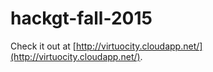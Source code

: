 # hackgt-fall-2015

Check it out at [http://virtuocity.cloudapp.net/](http://virtuocity.cloudapp.net/).